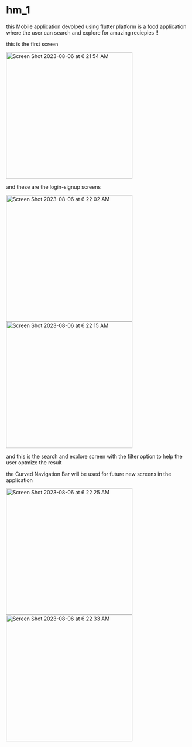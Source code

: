 # hm_1

this Mobile application devolped using flutter platform 
is a food application where the user can search and explore for amazing reciepies !!

this is the first screen

<img width="345" alt="Screen Shot 2023-08-06 at 6 21 54 AM" src="https://github.com/hsmulhim/HW-1/assets/114561921/db2d5074-9abf-4eb7-92a5-e88b1191b6a4">


and these are the login-signup screens

<img width="345" alt="Screen Shot 2023-08-06 at 6 22 02 AM" src="https://github.com/hsmulhim/HW-1/assets/114561921/06c03cc2-ccb0-446c-86d8-b89e6b3abbbe">

<img width="345" alt="Screen Shot 2023-08-06 at 6 22 15 AM" src="https://github.com/hsmulhim/HW-1/assets/114561921/cfc5065e-45c1-49c9-ade0-1a3d94d9cd4f">


and this is the search and explore screen with the filter option to 
help the user optmize the result

the Curved Navigation Bar will be used for future new screens in the application


<img width="345" alt="Screen Shot 2023-08-06 at 6 22 25 AM" src="https://github.com/hsmulhim/HW-1/assets/114561921/b42c9824-7952-4bc6-8dc3-88e5628585c7">
<img width="345" alt="Screen Shot 2023-08-06 at 6 22 33 AM" src="https://github.com/hsmulhim/HW-1/assets/114561921/b1b54608-32da-4b81-a4fd-47b1f2e47318">









